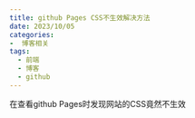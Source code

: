 ```yaml
---
title: github Pages CSS不生效解决方法
date: 2023/10/05
categories:
-  博客相关
tags:
  - 前端
  - 博客
  - github
---
```


在查看github Pages时发现网站的CSS竟然不生效
![]()
